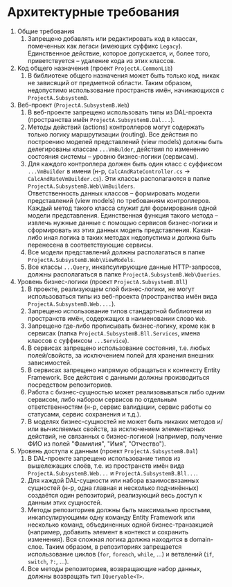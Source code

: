 # Архитектурные требования

1. Общие требования
    1. Запрещено добавлять или редактировать код в классах, помеченных как легаси (имеющих суффикс `Legacy`). Единственное действие, которое допускается, и, более того, приветствуется – удаление кода из этих классов.
2. Код общего назначения (проект `ProjectA.CommonLib`)
    1. В библиотеке общего назначения может быть только код, никак не зависящий от предметной области. Таким образом, недопустимо использование пространств имён, начинающихся с `ProjectA.SubsystemB`.
3. Веб-проект (`ProjectA.SubsystemB.Web`)
    1. В веб-проекте запрещено использовать типы из DAL-проекта (пространства имён `ProjectA.SubsystemB.Dal...`).
    2. Методы действий (actions) контроллеров могут содержать только логику маршрутизации (routing). Все действия по построению моделей представлений (view models) должны быть делегированы классам `...VmBulder`, действия по изменению состояния системы – уровню бизнес-логики (сервисам).
    3. Для каждого контроллера должен быть один класс с суффиксом `...VmBuilder` в имени (н-р, `CalcAndRateController.cs` → `CalcAndRateVmBuilder.cs`). Эти классы располагаются в папке `ProjectA.SubsystemB.Web\VmBuilders`.    
    Ответственность данных классов – формировать модели представлений (view models) по требованиям контроллеров.    
    Каждый метод такого класса служит для формирования одной модели представления. Единственная функция такого метода – извлечь нужные данные с помощью сервисов бизнес-логики и сформировать из этих данных модель представления. Какая-либо иная логика в таких методах недопустима и должна быть перенесена в соответствующие сервисы.
    4. Все модели представлений должны располагаться в папке `ProjectA.SubsystemB.Web\ViewModels`.
    5. Все классы `...Query`, инкапсулирующие данные HTTP-запросов, должны располагаться в папке `ProjectA.SubsystemB.Web\Queries`.
4. Уровень бизнес-логики (проект `ProjectA.SubsystemB.Bll`)
    1. В проекте, реализующем слой бизнес-логики, не могут использоваться типы из веб-проекта (пространства имён вида `ProjectA.SubsystemB.Web....`).
    2. Запрещено использование типов стандартной библиотеки из пространств имён, содержащих в наименовании слово `Web`.
    3. Запрещено где-либо прописывать бизнес-логику, кроме как в сервисах (папка `ProjectA.SubsystemB.Bll.Services`, имена классов с суффиксом `...Service`).
    4. В сервисах запрещено использование состояния, т.е. любых полей/свойств, за исключением полей для хранения внешних зависимостей.
    5. В сервисах запрещено напрямую обращаться к контексту Entity Framework. Все действия с данными должны производиться посредством репозиториев.
    6. Работа с бизнес-сущностью может реализовываться либо одним сервисом, либо набором сервисов по отдельным ответственностям (н-р, сервис валидации, сервис работы со статусами, сервис сохранения и т.д.).
    7. В моделях бизнес-сущностей не может быть никаких методов и/или вычисляемых свойств, за исключением элементарных действий, не связанных с бизнес-логикой (например, получение ФИО из полей "Фамилия", "Имя", "Отчество").
5. Уровень доступа к данным (проект `ProjectA.SubsystemB.Dal`)
    1. В DAL-проекте запрещено использование типов из вышележащих слоёв, т.е. из пространств имён вида `ProjectA.SubsystemB.Web...` и `ProjectA.SubsystemB.Bll...`.
    2. Для каждой DAL-сущности или набора взаимосвязанных сущностей (н-р, одна главная и несколько подчинённых) создаётся один репозиторий, реализующий весь доступ к данным этих сущностей.
    3. Методы репозиториев должны быть максимально простыми, инкапсулирующими одну команду Entity Framework или несколько команд, объединенных одной бизнес-транзакцией (например, добавить элемент в контекст и сохранить изменения). Вся сложная логика должна находится в domain-слое. Таким образом, в репозиториях запрещается использование циклов (`for`, `foreach`, `while`, ...) и ветвлений (`if`, `switch`, `?:`, ...).
    4. Все методы репозиториев, возвращающие набор данных, должны возвращать тип `IQueryable<T>`.
